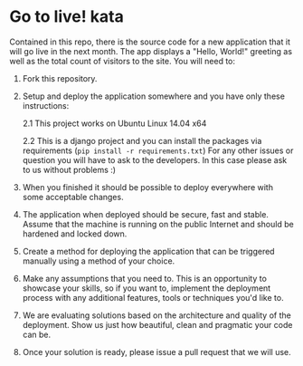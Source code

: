 Go to live! kata
==================================

Contained in this repo, there is the source code for a new application that it will go live in the next month.
The app displays a "Hello, World!" greeting as well as the total count of visitors to the site.
You will need to:

1. Fork this repository.

2. Setup and deploy the application somewhere and you have only these instructions:

   2.1 This project works on Ubuntu Linux 14.04 x64
   
   2.2 This is a django project and you can install the packages via requirements (`pip install -r requirements.txt`)
   For any other issues or question you will have to ask to the developers.
   In this case please ask to us without problems :)

3. When you finished it should be possible to deploy everywhere with some acceptable changes.

4. The application when deployed should be secure, fast and stable. Assume that the machine is running on the public Internet and should be hardened and locked down.

5. Create a method for deploying the application that can be triggered manually using a method of your choice.

6. Make any assumptions that you need to. This is an opportunity to showcase your skills, so if you want to, implement the deployment process with any additional features, tools or techniques you'd like to.

7. We are evaluating solutions based on the architecture and quality of the deployment. Show us just how beautiful, clean and pragmatic your code can be.

8. Once your solution is ready, please issue a pull request that we will use.
